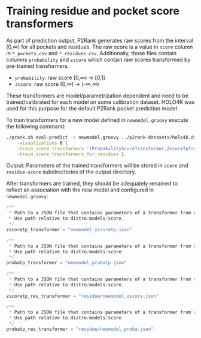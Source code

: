 # Training residue and pocket score transformers

As part of prediction output, P2Rank generates raw scores from the interval [0,∞) for all pockets and residues.
The raw score is a value in `score` column in `*_pockets.csv` and `*_residues.csv`.
Additionally, those files contain columns `probability` and `zscore` which contain raw scores transformed by pre-trained transformers.

* `probability`: raw score [0,∞) ->  [0,1]
* `zscore`: raw score [0,∞) -> (-∞,∞)

These transformers are model/parametrization dependent and need to be trained/calibrated for each model on some calibration dataset.
HOLO4K was used for this purpose for the default P2Rank pocket prediction model.


To train transformers for a new model defined in `newmodel.groovy` execute the following command:
~~~sh
./prank.sh eval-predict -c newmodel.groovy ../p2rank-datasets/holo4k.ds \
    -visualizations 0 \
    -train_score_transformers '(ProbabilityScoreTransformer,ZscoreTpTransformer)' \
    -train_score_transformers_for_residues 1
~~~
Output: Parameters of the trained transformers will be stored in `score` and `residue-score` subdirectories of the output directory.

After transformers are trained, they should be adequately renamed to reflect an association with the new model and configured in `newmodel.groovy`:
~~~groovy
/**
 * Path to a JSON file that contains parameters of a transformer from raw score to "z-score calculated from the distribution of true pockets" (pocket.auxInfo.zScoreTP).
 * Use path relative to distro/models/score.
 */
zscoretp_transformer = "newmodel_zscoretp.json"

/**
 * Path to a JSON file that contains parameters of a transformer from raw score to "probability that pocket with a given score is true pocket" (pocket.auxInfo.probaTP).
 * Use path relative to distro/models/score.
 */
probatp_transformer = "newmodel_probatp.json"

/**
 * Path to a JSON file that contains parameters of a transformer from raw score to "z-score calculated from the distribution of all residue scores".
 * Use path relative to distro/models/score.
 */
zscoretp_res_transformer = "residue/newmodel_zscore.json"

/**
 * Path to a JSON file that contains parameters of a transformer from raw score to "probability that residue with a given score is true (binding) residue".
 * Use path relative to distro/models/score.
 */
probatp_res_transformer = "residue/newmodel_proba.json"
~~~
